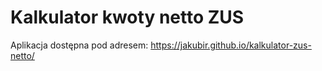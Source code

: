 # Kalkulator kwoty netto ZUS
Aplikacja dostępna pod adresem:
https://jakubir.github.io/kalkulator-zus-netto/